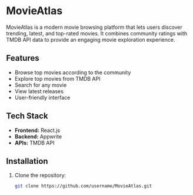 # MovieAtlas

MovieAtlas is a modern movie browsing platform that lets users discover trending, latest, and top-rated movies. It combines community ratings with TMDB API data to provide an engaging movie exploration experience.

## Features
- Browse top movies according to the community
- Explore top movies from TMDB API
- Search for any movie
- View latest releases
- User-friendly interface

## Tech Stack
- **Frontend:** React.js
- **Backend:** Appwrite
- **APIs:** TMDB API

## Installation
1. Clone the repository:
   ```bash
   git clone https://github.com/username/MovieAtlas.git
